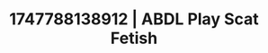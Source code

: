 ---
categories:
- Soft lighting seduction
- Whispered desires
- Shadow play
- Caressing curves
- Whispers of pleasure
image: /assets/images/1747788138912.jpg
layout: post
seo:
  description: Featured content with artistic Scat Fetish, ABDL Play. HD images available.
  keywords: Scat Fetish, ABDL Play
  og_image: /assets/images/1747788138912.jpg
  schema_type: VisualArtwork
tags:
- '#1747788138912'
- ABDL Play
- Scat Fetish
title: 1747788138912 | ABDL Play Scat Fetish
---